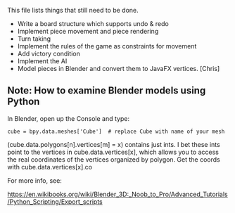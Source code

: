 This file lists things that still need to be done.

* Write a board structure which supports undo & redo
* Implement piece movement and piece rendering
* Turn taking
* Implement the rules of the game as constraints for movement
* Add victory condition
* Implement the AI
* Model pieces in Blender and convert them to JavaFX vertices. [Chris]

## Note: How to examine Blender models using Python

In Blender, open up the Console and type:

    cube = bpy.data.meshes['Cube']  # replace Cube with name of your mesh

(cube.data.polygons[n].vertices[m] = x) contains just ints.  I bet these
ints point to the vertices in cube.data.vertices[x], which allows
you to access the real coordinates of the vertices organized by polygon.
Get the coords with cube.data.vertices[x].co

For more info, see:

  https://en.wikibooks.org/wiki/Blender_3D:_Noob_to_Pro/Advanced_Tutorials/Python_Scripting/Export_scripts

